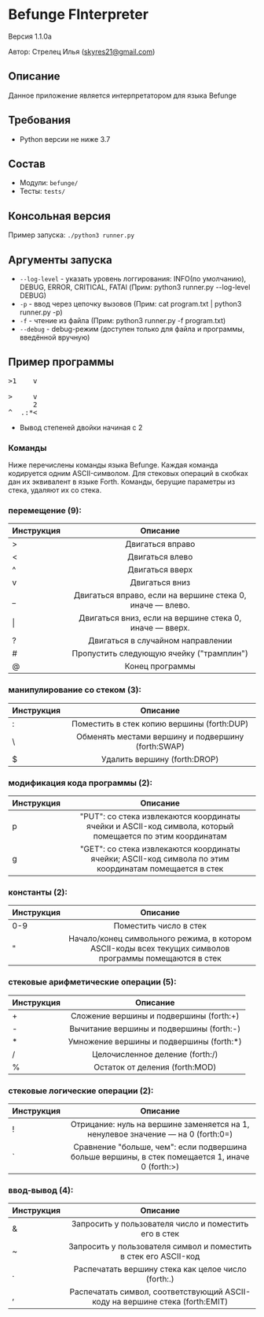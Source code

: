 # Befunge FInterpreter
Версия 1.1.0a

Автор: Стрелец Илья (skyres21@gmail.com)
## Описание
Данное приложение является интерпретатором для языка Befunge


## Требования
* Python версии не ниже 3.7


## Состав
* Модули: `befunge/`
* Тесты: `tests/`

## Консольная версия
Пример запуска: `./python3 runner.py`

## Аргументы запуска
* `--log-level` - указать уровень логгирования: INFO(по умолчанию), DEBUG, ERROR, CRITICAL, FATAl
(Прим: python3 runner.py --log-level DEBUG)
* `-p` - ввод через цепочку вызовов (Прим: cat program.txt | python3 runner.py -p)
* `-f` - чтение из файла (Прим: python3 runner.py -f program.txt)
* `--debug` - debug-режим (доступен только для файла и программы, введённой вручную)

## Пример программы
<pre>>1    v
      
>     v
      2
^  .:*<</pre>
* Вывод степеней двойки начиная с 2

### Команды
Ниже перечислены команды языка Befunge. Каждая команда кодируется одним ASCII-символом. Для стековых операций в скобках дан их эквивалент в языке Forth. Команды, берущие параметры из стека, удаляют их со стека. 

### перемещение (9):

| Инструкция | Описание  |
| ------------------------------- |:---:|
| \> | Двигаться вправо |
| < | Двигаться влево |
| ^ | Двигаться вверх |
| v | Двигаться вниз |
| _ | Двигаться вправо, если на вершине стека 0, иначе — влево. |
| \| | Двигаться вниз, если на вершине стека 0, иначе — вверх. |
| ? | Двигаться в случайном направлении |
| \# | Пропустить следующую ячейку ("трамплин") |
| @ | Конец программы |

### манипулирование со стеком (3):

| Инструкция | Описание  |
| ------------------------------- |:---:|
| : | Поместить в стек копию вершины (forth:DUP) |
| \ | Обменять местами вершину и подвершину (forth:SWAP) |
| $ | Удалить вершину (forth:DROP) |

### модификация кода программы (2):

| Инструкция | Описание  |
| ------------------------------- |:---:|
| p | "PUT": со стека извлекаются координаты ячейки и ASCII-код символа, который помещается по этим координатам |
| g | "GET": со стека извлекаются координаты ячейки; ASCII-код символа по этим координатам помещается в стек |

### константы (2):

| Инструкция | Описание  |
| ------------------------------- |:---:|
| 0-9 | Поместить число в стек|
| " | Начало/конец символьного режима, в котором ASCII-коды всех текущих символов программы помещаются в стек |

### стековые арифметические операции (5):

| Инструкция | Описание  |
| ------------------------------- |:---:|
| \+ | Сложение вершины и подвершины (forth:+) |
| \- | Вычитание вершины и подвершины (forth:-) |
| \* | Умножение вершины и подвершины (forth:*) |
| / | Целочисленное деление (forth:/) |
| % | Остаток от деления (forth:MOD) |

### стековые логические операции (2):

| Инструкция | Описание  |
| ------------------------------- |:---:|
| ! |	Отрицание: нуль на вершине заменяется на 1, ненулевое значение — на 0 (forth:0=) |
| ` |	Сравнение "больше, чем": если подвершина больше вершины, в стек помещается 1, иначе 0 (forth:>) |

### ввод-вывод (4):

| Инструкция | Описание  |
| ------------------------------- |:---:|
| & |	Запросить у пользователя число и поместить его в стек |
| ~ |	Запросить у пользователя символ и поместить в стек его ASCII-код |
| . |	Распечатать вершину стека как целое число (forth:.) |
| , |	Распечатать символ, соответствующий ASCII-коду на вершине стека (forth:EMIT) |

